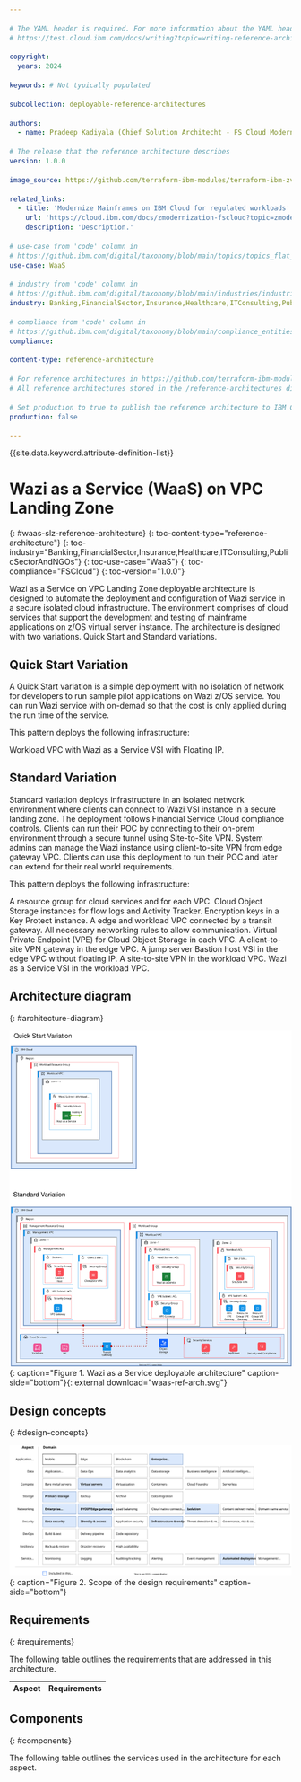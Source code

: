 ```yaml
---

# The YAML header is required. For more information about the YAML header, see
# https://test.cloud.ibm.com/docs/writing?topic=writing-reference-architectures

copyright:
  years: 2024

keywords: # Not typically populated

subcollection: deployable-reference-architectures

authors:
  - name: Pradeep Kadiyala (Chief Solution Architecht - FS Cloud Modernization)

# The release that the reference architecture describes
version: 1.0.0

image_source: https://github.com/terraform-ibm-modules/terraform-ibm-zvsi/tree/main/reference-architectures/reference-architecture.md

related_links:
  - title: 'Modernize Mainframes on IBM Cloud for regulated workloads'
    url: 'https://cloud.ibm.com/docs/zmodernization-fscloud?topic=zmodernization-fscloud-intro'
    description: 'Description.'

# use-case from 'code' column in
# https://github.ibm.com/digital/taxonomy/blob/main/topics/topics_flat_list.csv
use-case: WaaS

# industry from 'code' column in
# https://github.ibm.com/digital/taxonomy/blob/main/industries/industries_flat_list.csv
industry: Banking,FinancialSector,Insurance,Healthcare,ITConsulting,PublicSectorAndNGOs

# compliance from 'code' column in
# https://github.ibm.com/digital/taxonomy/blob/main/compliance_entities/compliance_entities_flat_list.csv
compliance:

content-type: reference-architecture

# For reference architectures in https://github.com/terraform-ibm-modules only.
# All reference architectures stored in the /reference-architectures directory

# Set production to true to publish the reference architecture to IBM Cloud docs.
production: false

---
```


<!--
The following line inserts all the attribute definitions. Don't delete.
-->
{{site.data.keyword.attribute-definition-list}}

<!--
Don't include "reference architecture" in the following title.
Specify a title based on a use case. If the architecture has a module
or tile in the IBM Cloud catalog, match the title to the catalog. See
https://test.cloud.ibm.com/docs/solution-as-code?topic=solution-as-code-naming-guidance.
-->


<!--
The IDs, such as {: #title-id} are required for publishing this reference architecture in IBM Cloud Docs. Set unique IDs for each heading. Also include
the toc attributes on the H1, repeating the values from the YAML header.
-->


# Wazi as a Service (WaaS) on VPC Landing Zone
{: #waas-slz-reference-architecture}
{: toc-content-type="reference-architecture"}
{: toc-industry="Banking,FinancialSector,Insurance,Healthcare,ITConsulting,PublicSectorAndNGOs"}
{: toc-use-case="WaaS"}
{: toc-compliance="FSCloud"}
{: toc-version="1.0.0"}

<!--
The IDs, such as {: #title-id} are required for publishing this reference architecture in IBM Cloud Docs. Set unique IDs for each heading. Also include
the toc attributes on the H1, repeating the values from the YAML header.
 -->

 Wazi as a Service on VPC Landing Zone deployable architecture is designed to automate the deployment and configuration of Wazi service in a secure isolated cloud infrastructure. The environment comprises of cloud services that support the development and testing of mainframe applications on z/OS virtual server instance. The architecture is designed with two variations. Quick Start and Standard variations.

 ## Quick Start Variation

A Quick Start variation is a simple deployment with no isolation of network for developers to run sample pilot applications on Wazi z/OS service. You can run Wazi service with on-demad so that the cost is only applied during the run time of the service.

This pattern deploys the following infrastructure:

Workload VPC with Wazi as a Service VSI with Floating IP.

## Standard Variation

Standard variation deploys infrastructure in an isolated network environment where clients can connect to Wazi VSI instance in a secure landing zone. The deployment follows Financial Service Cloud compliance controls. Clients can run their POC by connecting to their on-prem environment through a secure tunnel using Site-to-Site VPN. System admins can manage the Wazi instance using client-to-site VPN from edge gateway VPC. Clients can use this deployment to run their POC and later can extend for their real world requirements.

This pattern deploys the following infrastructure:

A resource group for cloud services and for each VPC.
Cloud Object Storage instances for flow logs and Activity Tracker.
Encryption keys in a Key Protect instance.
A edge and workload VPC connected by a transit gateway.
All necessary networking rules to allow communication.
Virtual Private Endpoint (VPE) for Cloud Object Storage in each VPC.
A client-to-site VPN gateway in the edge VPC.
A jump server Bastion host VSI in the edge VPC without floating IP.
A site-to-site VPN in the workload VPC.
Wazi as a Service VSI in the workload VPC.

## Architecture diagram
{: #architecture-diagram}

![Architecture diagram for the Wazi as a Service deployable architecture](waas-ref-arch.svg "Architecture diagram for WaaS deployable architecture")
{: caption="Figure 1. Wazi as a Service deployable architecture" caption-side="bottom"}{: external download="waas-ref-arch.svg"}


## Design concepts
{: #design-concepts}

![Design requirements for WaaS deployable architecture](heat-map-wazi-da.svg "Design requirements"){: caption="Figure 2. Scope of the design requirements" caption-side="bottom"}

## Requirements
{: #requirements}

The following table outlines the requirements that are addressed in this architecture.

| Aspect | Requirements |
| -------------- | -------------- |

## Components
{: #components}

The following table outlines the services used in the architecture for each aspect.




